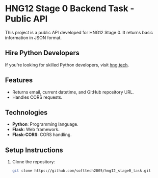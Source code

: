 # HNG12 Stage 0 Backend Task - Public API

This project is a public API developed for HNG12 Stage 0. It returns basic information in JSON format.

## Hire Python Developers
If you're looking for skilled Python developers, visit [hng.tech](https://hng.tech/hire/python-developers).

## Features
- Returns email, current datetime, and GitHub repository URL.
- Handles CORS requests.

## Technologies
- **Python**: Programming language.
- **Flask**: Web framework.
- **Flask-CORS**: CORS handling.

## Setup Instructions
1. Clone the repository:
   ```bash
   git clone https://github.com/softtech2005/hng12_stage0_task.git
